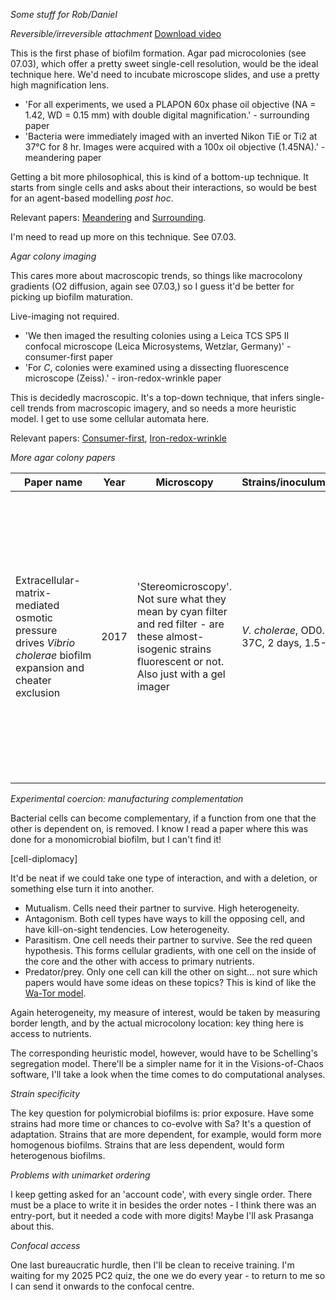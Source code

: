 *Some stuff for Rob/Daniel*

*Reversible/irreversible attachment*
[Download video](https://github.com/marklemzin/marks-masters/raw/main/pictures/6.3%20cool-adhesion.mp4)

This is the first phase of biofilm formation. Agar pad microcolonies (see 07.03), which offer a pretty sweet single-cell resolution, would be the ideal technique here. We'd need to incubate microscope slides, and use a pretty high magnification lens.
- 'For all experiments, we used a PLAPON 60x phase oil objective (NA = 1.42, WD = 0.15 mm) with double digital magnification.' - surrounding paper
- 'Bacteria were immediately imaged with an inverted Nikon TiE or Ti2 at 37°C for 8 hr. Images were acquired with a 100x oil objective (1.45NA).' - meandering paper

Getting a bit more philosophical, this is kind of a bottom-up technique. It starts from single cells and asks about their interactions, so would be best for an agent-based modelling *post hoc*.

Relevant papers: [Meandering](https://pubmed.ncbi.nlm.nih.gov/31713513/) and [Surrounding](https://pubmed.ncbi.nlm.nih.gov/34513736/).

I'm need to read up more on this technique. See 07.03.

*Agar colony imaging*

This cares more about macroscopic trends, so things like macrocolony gradients (O2 diffusion, again see 07.03,) so I guess it'd be better for picking up biofilm maturation.

Live-imaging not required.

- 'We then imaged the resulting colonies using a Leica TCS SP5 II confocal microscope (Leica Microsystems, Wetzlar, Germany)' - consumer-first paper
- 'For _C_, colonies were examined using a dissecting fluorescence microscope (Zeiss).' - iron-redox-wrinkle paper

This is decidedly macroscopic. It's a top-down technique, that infers single-cell trends from macroscopic imagery, and so needs a more heuristic model. I get to use some cellular automata here.

Relevant papers: [Consumer-first](https://pmc.ncbi.nlm.nih.gov/articles/PMC8319339/), [Iron-redox-wrinkle](https://pmc.ncbi.nlm.nih.gov/articles/PMC3650226/)

*More agar colony papers*

| Paper name                                                                                                      | Year | Microscopy                                                                                                                                                    | Strains/inoculum/incubation                           | Observations                                                                                                                                                                                                                                                     | Comments                                                                                                                                                                                                                                                     | Link                                                   |
| --------------------------------------------------------------------------------------------------------------- | ---- | ------------------------------------------------------------------------------------------------------------------------------------------------------------- | ----------------------------------------------------- | ---------------------------------------------------------------------------------------------------------------------------------------------------------------------------------------------------------------------------------------------------------------- | ------------------------------------------------------------------------------------------------------------------------------------------------------------------------------------------------------------------------------------------------------------ | ------------------------------------------------------ |
| Extracellular-matrix-mediated osmotic pressure drives _Vibrio cholerae_ biofilm expansion and cheater exclusion | 2017 | 'Stereomicroscopy'. Not sure what they mean by cyan filter and red filter - are these almost-isogenic strains fluorescent or not. Also just with a gel imager | *V. cholerae*, OD0.5, 1uL, 37C, 2 days, 1.5-0.6% agar | Pressure - osmotic, can remove matrix non-producers (exclude cheaters.) Also affects invasion. Biofilm compaction (rbmA) is key for keeping biofilms uninvaded. Dextran can also compact biofilms to protect from invaders (it pushes them out to the periphery. | Crosslinkage drives water out of the biofilm structure, but acts as an osmolyte, a protector from stress, when there is no surrounding water. Also the border experiments, they seem to follow the idea that cheaters are pushed to nutrient-rich exclusion. | https://pmc.ncbi.nlm.nih.gov/articles/PMC5569112/#Sec9 |


*Experimental coercion: manufacturing complementation*

Bacterial cells can become complementary, if a function from one that the other is dependent on, is removed. I know I read a paper where this was done for a monomicrobial biofilm, but I can't find it!

[cell-diplomacy]

It'd be neat if we could take one type of interaction, and with a deletion, or something else turn it into another.

- Mutualism. Cells need their partner to survive. High heterogeneity.
- Antagonism. Both cell types have ways to kill the opposing cell, and have kill-on-sight tendencies. Low heterogeneity.
- Parasitism. One cell needs their partner to survive. See the red queen hypothesis. This forms cellular gradients, with one cell on the inside of the core and the other with access to primary nutrients.
- Predator/prey. Only one cell can kill the other on sight... not sure which papers would have some ideas on these topics? This is kind of like the [Wa-Tor model](https://www.youtube.com/watch?v=dFYWzKL1cL0).

Again heterogeneity, my measure of interest, would be taken by measuring border length, and by the actual microcolony location: key thing here is access to nutrients.

The corresponding heuristic model, however, would have to be Schelling's segregation model. There'll be a simpler name for it in the Visions-of-Chaos software, I'll take a look when the time comes to do computational analyses.

*Strain specificity*

The key question for polymicrobial biofilms is: prior exposure. Have some strains had more time or chances to co-evolve with Sa? It's a question of adaptation. Strains that are more dependent, for example, would form more homogenous biofilms. Strains that are less dependent, would form heterogenous biofilms.

*Problems with unimarket ordering*

I keep getting asked for an 'account code', with every single order. There must be a place to write it in besides the order notes - I think there was an entry-port, but it needed a code with more digits! Maybe I'll ask Prasanga about this.

*Confocal access*

One last bureaucratic hurdle, then I'll be clean to receive training. I'm waiting for my 2025 PC2 quiz, the one we do every year - to return to me so I can send it onwards to the confocal centre.

